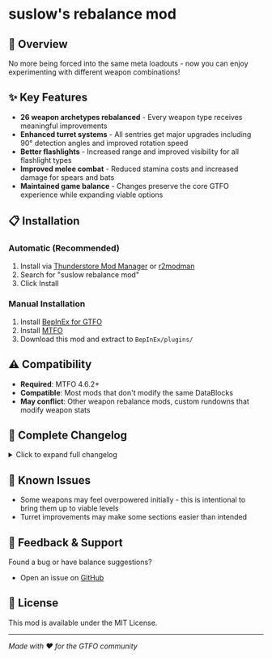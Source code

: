 # suslow's rebalance mod

## 🎯 Overview

No more being forced into the same meta loadouts - now you can enjoy experimenting with different weapon combinations!

## ✨ Key Features

- **26 weapon archetypes rebalanced** - Every weapon type receives meaningful improvements
- **Enhanced turret systems** - All sentries get major upgrades including 90° detection angles and improved rotation speed
- **Better flashlights** - Increased range and improved visibility for all flashlight types  
- **Improved melee combat** - Reduced stamina costs and increased damage for spears and bats
- **Maintained game balance** - Changes preserve the core GTFO experience while expanding viable options

## 📋 Installation

### Automatic (Recommended)
1. Install via [Thunderstore Mod Manager](https://www.overwolf.com/app/thunderstore-thunderstore_mod_manager) or [r2modman](https://gtfo.thunderstore.io/package/ebkr/r2modman/)
2. Search for "suslow rebalance mod" 
3. Click Install

### Manual Installation
1. Install [BepInEx for GTFO](https://gtfo.thunderstore.io/package/BepInEx/BepInExPack_GTFO/)
2. Install [MTFO](https://gtfo.thunderstore.io/package/dakkhuza/MTFO/) 
3. Download this mod and extract to `BepInEx/plugins/`

## ⚠️ Compatibility

- **Required**: MTFO 4.6.2+
- **Compatible**: Most mods that don't modify the same DataBlocks
- **May conflict**: Other weapon rebalance mods, custom rundowns that modify weapon stats

## 🔄 Complete Changelog

<details>
<summary>Click to expand full changelog</summary>

## Complete Changelog

### **MAIN WEAPONS**

#### **Malatack HXC Heavy Assault Rifle (GEAR_Rifle_Semi | ID: 1)**
- **Magazine Size**: 14 → 20 rounds
- **Reload Time**: 1.9s → 2.0s
- **Ammo Cost**: 3.8 → 3.83

#### **MALATACK CH 4 Burst Rifle (GEAR_Rifle_Burst | ID: 3)**
- **Damage**: 2.71 → 2.85
- **Ammo Cost**: 1.65 → 1.765

#### **Malatack LX Assault Rifle (GEAR_Rifle_Auto | ID: 5)**
- **Damage**: 2.19 → 2.6
- **Magazine Size**: 30 → 50 rounds
- **Reload Time**: 1.8s → 2.4s
- **Ammo Cost**: 1.47 → 2.0
- **Stagger Multiplier**: 1.0 → 1.1
- **Precision Multiplier**: 0.8 → 0.65

#### **Drekker CLR Short RifleDrekker CLR Short Rifle (GEAR_SMG_Semi | ID: 17)**
- **Fire Mode**: Semi-Auto → **Burst Fire** (3-round burst)
- **Damage**: 4.81 → 7.0
- **Range**: 8m → 10m effective range
- **Fire Rate**: Significantly increased
- **Ammo Cost**: 1.38 → 2.32
- **Burst Delay**: Added 0.15s between bursts

#### **ACCRAT ND6 Heavy SMG (GEAR_SMG_Heavy_Auto | ID: 69)**
- **Piercing**: Now pierces through enemies (3 targets max)
- **Damage Falloff**: 10m-65m → 8m-60m range

#### **ACCRAT GOLOK DA Bullpup Rifle (GEAR_Bullpup_Auto | ID: 49)**
- **Damage**: 2.1 → 2.84
- **Magazine Size**: 40 → 45 rounds
- **Fire Rate**: 0.055s → 0.0705s shot delay
- **Ammo Cost**: 1.5 → 1.87
- **Hip Fire Accuracy**: 2.5 → 2.0 spread
- **Stagger Multiplier**: 1.0 → 0.8

---

### **SPECIAL WEAPONS**

#### **TR22 HANAWAY DMR (GEAR_DMR_Semi_v2 | ID: 25)**
- **Damage**: 7.51 → 8.0
- **Magazine Size**: 12 → 8 rounds
- **Range**: 50m-100m → 30m-80m effective range
- **Ammo Cost**: 5.89 → 10.9
- **Fire Rate**: 0.25s → 0.35s shot delay
- **Precision Multiplier**: 0.87 → 0.85

#### **KÖNING PR 11 Sniper Rifle (GEAR_Sniper_Semi_v2 | ID: 29)**
- **Magazine Size**: 2 → 3 rounds
- **Ammo Cost**: 17.5 → 23

#### **DREKKER DEL P1 Precision Rifle (GEAR_Precision_Rifle | ID: 79)**
- **Range**: 30m-70m → 40m-90m effective range
- **Magazine Size**: 10 → 12 rounds
- **Precision Multiplier**: 1.3 → 2.15

#### **SHELLING ARID 5 High Caliber Pistol (GEAR_HighCal_Pistol | ID: 80)**
- **Damage**: 30.1 → 33.0

#### **MASTABA R66 Revolver (GEAR_Revolver_Semi_v2 | ID: 37)**
- **Damage**: 14.21 → 15.25

#### **OMNECO LRG HEL Rifle (GEAR_HEL_Rifle_semi | ID: 65)**
- **Ammo Cost**: 10.0 → 10.8

#### **OMNECO EXP1 HEL Gun (GEAR_HEL_Gun - Mechinegun_Semi | ID: 21)**
- **Ammo Cost**: 5.74 → 6.2

#### **TECHMAN ARBALIST V Machine Gun (GEAR_MachineGun_Burst | ID: 22)**
- **Magazine Size**: 20 → 21 rounds

#### **Malatack HXC (GEAR_Rifle_Heavy_Auto_Special | ID: 73)**
- **Ammo Cost**: 1.92 → 1.84

#### **BUCKLAND S870 Shotgun (GEAR_Shotgun_Semi_v2 | ID: 33)**
- **Damage**: 3.01 → 3.1
- **Range**: 4m → 5m effective range

#### **BATALDO CUSTOM K330 Slug Shotgun (GEAR_Shotgun_Slug_Semi | ID: 81)**
- **Ammo Cost**: 12.0 → 11.5
- **Fire Rate**: 0.75s → 0.70s shot delay

#### **BUCKLAND SBS III Sawed-off Shotgun (GEAR_Sawed-Off_Shotgun_Semi | ID: 45)**
- **Magazine Size**: 4 → 3 rounds

#### **DREKKER INEX DREI Scattergun (GEAR_Scattergun_Semi | ID: 72)**
- **Precision Multiplier**: 0.7333 → 0.6
- **Ammo Cost**: 16.3 → 20.6

#### **BUCKLAND XDIST2 Choke Mod Shotgun (GEAR_Shotgun_Choke_Mod | ID: 34)**
- **Ammo Cost**: 10.0 → 9.55

---

### **EQUIPMENT & TOOLS**

#### **AUTOTEK 51 RSG Sniper Sentry (GEAR_SentryGun_Semi_sniper | ID: 54)**
- **Damage**: 48.1 → 50.1
- **Fire Rate**: 2.6s → 1.9s shot delay
- **Ammo Cost**: 16.0 → 14.5
- **Piercing**: Now pierces through enemies
- **Deployment Speed**: 2.8s → 0.6s
- **Rotation Speed**: 6.0 → 10.0
- **Detection Angle**: 20° → 90°
- **Tag Bonuses**: Significantly improved performance vs tagged enemies

#### **MECHATRONIC SGB3 Burst Sentry (GEAR_SentryGun_Burst | ID: 55)**
- **Range**: 10m-40m → 20m-80m effective range
- **Ammo Cost**: 2.05 → 2.26
- **Piercing**: Now pierces through enemies (2 targets max)
- **Burst Delay**: 1.0s → 0.5s
- **Deployment Speed**: 1.0s → 0.5s
- **Rotation Speed**: 4.0 → 10.0
- **Detection Angle**: 30° → 90°

#### **RAD LABS MEDUZA HEL Auto Sentry (GEAR_SentryGun_Auto_staggering | ID: 57)**
- **Damage**: 0.8 → 1.0
- **Range**: 10m → 18m effective range
- **Ammo Cost**: 0.7 → 1.1
- **Piercing**: 2 → 3 targets max
- **Deployment Speed**: 1.0s → 0.5s
- **Rotation Speed**: 4.0 → 10.0
- **Detection Range**: 25m → 20m
- **Detection Angle**: 30° → 90°

#### **MECHATRONIC B5 LFR Shotgun Sentry (GEAR_SentryGun_Shotgun_Semi | ID: 58)**
- **Damage**: 3.01 → 2.21
- **Stagger Multiplier**: 1.0 → 2.0
- **Ammo Cost**: 1.58 → 1.7
- **Piercing**: Now pierces through enemies (2 targets max)
- **Pellet Count**: 5 → 10 pellets
- **Spread Pattern**: 2 → 1 spread
- **Deployment Speed**: 0.5s
- **Rotation Speed**: 8.0 → 10.0
- **Detection Range**: 10m → 12m
- **Detection Angle**: 40° → 90°

</details>

## 🐛 Known Issues

- Some weapons may feel overpowered initially - this is intentional to bring them up to viable levels
- Turret improvements may make some sections easier than intended

## 💬 Feedback & Support

Found a bug or have balance suggestions? 
- Open an issue on [GitHub](https://github.com/your-username/gtfo-suslow-rebalance-mod)

## 📄 License

This mod is available under the MIT License.

---

*Made with ❤️ for the GTFO community*